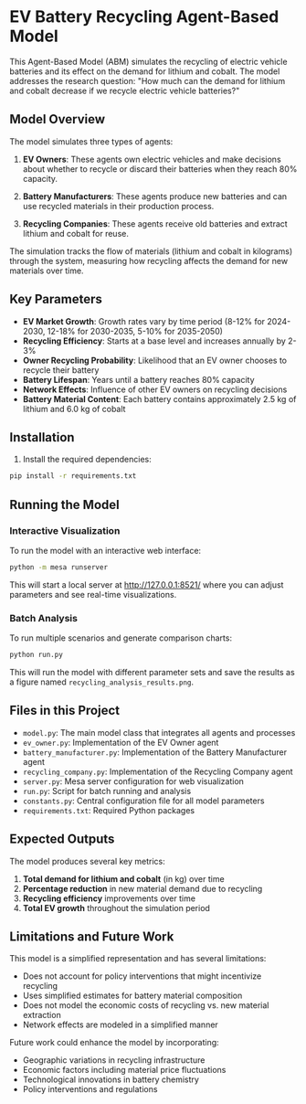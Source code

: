 # EV Battery Recycling Agent-Based Model

This Agent-Based Model (ABM) simulates the recycling of electric vehicle batteries and its effect on the demand for lithium and cobalt. The model addresses the research question: "How much can the demand for lithium and cobalt decrease if we recycle electric vehicle batteries?"

## Model Overview

The model simulates three types of agents:

1. **EV Owners**: These agents own electric vehicles and make decisions about whether to recycle or discard their batteries when they reach 80% capacity.

2. **Battery Manufacturers**: These agents produce new batteries and can use recycled materials in their production process.

3. **Recycling Companies**: These agents receive old batteries and extract lithium and cobalt for reuse.

The simulation tracks the flow of materials (lithium and cobalt in kilograms) through the system, measuring how recycling affects the demand for new materials over time.

## Key Parameters

- **EV Market Growth**: Growth rates vary by time period (8-12% for 2024-2030, 12-18% for 2030-2035, 5-10% for 2035-2050)
- **Recycling Efficiency**: Starts at a base level and increases annually by 2-3%
- **Owner Recycling Probability**: Likelihood that an EV owner chooses to recycle their battery
- **Battery Lifespan**: Years until a battery reaches 80% capacity
- **Network Effects**: Influence of other EV owners on recycling decisions
- **Battery Material Content**: Each battery contains approximately 2.5 kg of lithium and 6.0 kg of cobalt

## Installation

1. Install the required dependencies:

```bash
pip install -r requirements.txt
```

## Running the Model

### Interactive Visualization

To run the model with an interactive web interface:

```bash
python -m mesa runserver
```

This will start a local server at http://127.0.0.1:8521/ where you can adjust parameters and see real-time visualizations.

### Batch Analysis

To run multiple scenarios and generate comparison charts:

```bash
python run.py
```

This will run the model with different parameter sets and save the results as a figure named `recycling_analysis_results.png`.

## Files in this Project

- `model.py`: The main model class that integrates all agents and processes
- `ev_owner.py`: Implementation of the EV Owner agent
- `battery_manufacturer.py`: Implementation of the Battery Manufacturer agent
- `recycling_company.py`: Implementation of the Recycling Company agent
- `server.py`: Mesa server configuration for web visualization
- `run.py`: Script for batch running and analysis
- `constants.py`: Central configuration file for all model parameters
- `requirements.txt`: Required Python packages

## Expected Outputs

The model produces several key metrics:

1. **Total demand for lithium and cobalt** (in kg) over time
2. **Percentage reduction** in new material demand due to recycling
3. **Recycling efficiency** improvements over time
4. **Total EV growth** throughout the simulation period

## Limitations and Future Work

This model is a simplified representation and has several limitations:

- Does not account for policy interventions that might incentivize recycling
- Uses simplified estimates for battery material composition
- Does not model the economic costs of recycling vs. new material extraction
- Network effects are modeled in a simplified manner

Future work could enhance the model by incorporating:

- Geographic variations in recycling infrastructure
- Economic factors including material price fluctuations
- Technological innovations in battery chemistry
- Policy interventions and regulations
